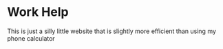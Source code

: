 # Work Help
This is just a silly little website that is slightly more efficient than using my phone calculator
